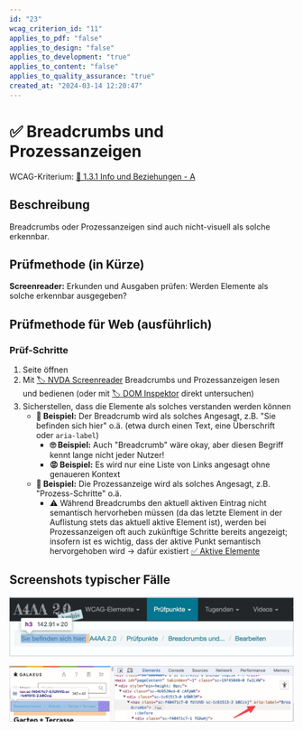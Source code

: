 ```yaml
---
id: "23"
wcag_criterion_id: "11"
applies_to_pdf: "false"
applies_to_design: "false"
applies_to_development: "true"
applies_to_content: "false"
applies_to_quality_assurance: "true"
created_at: "2024-03-14 12:20:47"
---
```


# ✅ Breadcrumbs und Prozessanzeigen

WCAG-Kriterium: [📜 1.3.1 Info und Beziehungen - A](..)

## Beschreibung

Breadcrumbs oder Prozessanzeigen sind auch nicht-visuell als solche erkennbar.

## Prüfmethode (in Kürze)

**Screenreader:** Erkunden und Ausgaben prüfen: Werden Elemente als solche erkennbar ausgegeben?

## Prüfmethode für Web (ausführlich)

### Prüf-Schritte

1. Seite öffnen
1. Mit [🏷️ NVDA Screenreader](/de/tags/werkzeuge/screenreader/desktop-screenreader/nvda-screenreader) Breadcrumbs und Prozessanzeigen lesen und bedienen (oder mit [🏷️ DOM Inspektor](/de/tags/werkzeuge/dom-inspektor) direkt untersuchen)
1. Sicherstellen, dass die Elemente als solches verstanden werden können
    - **🙂 Beispiel:** Der Breadcrumb wird als solches Angesagt, z.B. "Sie befinden sich hier" o.ä. (etwa durch einen Text, eine Überschrift oder `aria-label`)
        - **🙄 Beispiel:** Auch "Breadcrumb" wäre okay, aber diesen Begriff kennt lange nicht jeder Nutzer!
        - **😡 Beispiel:** Es wird nur eine Liste von Links angesagt ohne genaueren Kontext
    - **🙂 Beispiel:** Die Prozessanzeige wird als solches Angesagt, z.B. "Prozess-Schritte" o.ä.
        - ⚠️ Während Breadcrumbs den aktuell aktiven Eintrag nicht semantisch hervorheben müssen (da das letzte Element in der Auflistung stets das aktuell aktive Element ist), werden bei Prozessanzeigen oft auch zukünftige Schritte bereits angezeigt; insofern ist es wichtig, dass der aktive Punkt semantisch hervorgehoben wird → dafür existiert [✅ Aktive Elemente](/de/wcag/1.3.1-info-und-beziehungen/aktive-elemente)

## Screenshots typischer Fälle

![Breadcrumbs in A4AA](images/breadcrumbs-in-a4aa.png)

![Breadcrumbs auf Galaxus](images/breadcrumbs-auf-galaxus.png)